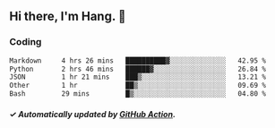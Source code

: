 ## Hi there, I'm Hang. 👋

### Coding

<!--START_SECTION:waka-->

```txt
Markdown     4 hrs 26 mins   ██████████▓░░░░░░░░░░░░░░   42.95 %
Python       2 hrs 46 mins   ██████▓░░░░░░░░░░░░░░░░░░   26.84 %
JSON         1 hr 21 mins    ███▒░░░░░░░░░░░░░░░░░░░░░   13.21 %
Other        1 hr            ██▒░░░░░░░░░░░░░░░░░░░░░░   09.69 %
Bash         29 mins         █▒░░░░░░░░░░░░░░░░░░░░░░░   04.80 %
```

<!--END_SECTION:waka-->

##### ✓ Automatically updated by [GitHub Action](https://github.com/huhuhang/huhuhang/actions).
